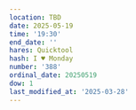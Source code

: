 ```yaml
---
location: TBD
date: 2025-05-19
time: '19:30'
end_date: ''
hares: Quicktool
hash: I ♥ Monday
number: '388'
ordinal_date: 20250519
dow: 1
last_modified_at: '2025-03-28'
---
```


